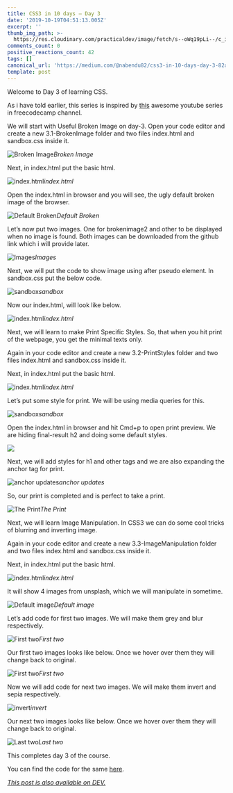 ```yaml
---
title: CSS3 in 10 days — Day 3
date: '2019-10-19T04:51:13.005Z'
excerpt: ''
thumb_img_path: >-
  https://res.cloudinary.com/practicaldev/image/fetch/s--oWq19pLi--/c_imagga_scale,f_auto,fl_progressive,h_420,q_auto,w_1000/https://res.cloudinary.com/practicaldev/image/fetch/s--HoQks5Gc--/c_imagga_scale%2Cf_auto%2Cfl_progressive%2Ch_420%2Cq_auto%2Cw_1000/https://thepracticaldev.s3.amazonaws.com/i/1vl28be2wkwbym7m3tty.jpeg
comments_count: 0
positive_reactions_count: 42
tags: []
canonical_url: 'https://medium.com/@nabendu82/css3-in-10-days-day-3-82ab9469cfd7'
template: post
---
```

Welcome to Day 3 of learning CSS. 

As i have told earlier, this series is inspired by [this](https://www.youtube.com/watch?v=pmKyG3NBY_k&list=PLWKjhJtqVAbl1AfjiGyYxwpdAPi5v-1OU) awesome youtube series in freecodecamp channel.

We will start with Useful Broken Image on day-3. Open your code editor and create a new 3.1-BrokenImage folder and two files index.html and sandbox.css inside it.

![Broken Image](https://cdn-images-1.medium.com/max/2880/1*W2Es6yDjx73vtCLSf5VCMQ.png)*Broken Image*

Next, in index.html put the basic html.

![index.html](https://cdn-images-1.medium.com/max/2880/1*Zm_A1O6JZfTP5HiHh9YcCA.png)*index.html*

Open the index.html in browser and you will see, the ugly default broken image of the browser.

![Default Broken](https://cdn-images-1.medium.com/max/2880/1*NxQ1MkGrRA2rfboM4jKLzg.png)*Default Broken*

Let’s now put two images. One for brokenimage2 and other to be displayed when no image is found. Both images can be downloaded from the github link which i will provide later.

![Images](https://cdn-images-1.medium.com/max/2880/1*U6qt5NG5LX9C7XCMQJ9rXw.png)*Images*

Next, we will put the code to show image using after pseudo element. In sandbox.css put the below code.

![sandbox](https://cdn-images-1.medium.com/max/2880/1*V4Tp5xVlp0SicyUTDpTp5g.png)*sandbox*

Now our index.html, will look like below.

![index.html](https://cdn-images-1.medium.com/max/2880/1*EJWiBev2hv_dMcP4sZmsqw.png)*index.html*

Next, we will learn to make Print Specific Styles. So, that when you hit print of the webpage, you get the minimal texts only.

Again in your code editor and create a new 3.2-PrintStyles folder and two files index.html and sandbox.css inside it.

Next, in index.html put the basic html.

![index.html](https://cdn-images-1.medium.com/max/2880/1*5ymOg1q1Hp3RWOu5JmcgAg.png)*index.html*

Let’s put some style for print. We will be using media queries for this.

![sandbox](https://cdn-images-1.medium.com/max/2880/1*T5pdmogVhpLdGAzwSZg1lw.png)*sandbox*

Open the index.html in browser and hit Cmd+p to open print preview. We are hiding final-result h2 and doing some default styles.

![](https://cdn-images-1.medium.com/max/2880/1*m8jZgYxOHuCPoMYvMPDkrA.png)

Next, we will add styles for h1 and other tags and we are also expanding the anchor tag for print.

![anchor updates](https://cdn-images-1.medium.com/max/2880/1*V4yYLDIsG3LshE5pzTR2Rg.png)*anchor updates*

So, our print is completed and is perfect to take a print.

![The Print](https://cdn-images-1.medium.com/max/2880/1*NnTtOL4NIMYFfMhPy6x4Ag.png)*The Print*

Next, we will learn Image Manipulation. In CSS3 we can do some cool tricks of blurring and inverting image.

Again in your code editor and create a new 3.3-ImageManipulation folder and two files index.html and sandbox.css inside it.

Next, in index.html put the basic html.

![index.html](https://cdn-images-1.medium.com/max/2880/1*w7AAd5pzrIHPkeKZPay0nA.png)*index.html*

It will show 4 images from unsplash, which we will manipulate in sometime.

![Default image](https://cdn-images-1.medium.com/max/2880/1*fUpi7ymblmR4-AgZQ5dLEg.png)*Default image*

Let’s add code for first two images. We will make them grey and blur respectively.

![First two](https://cdn-images-1.medium.com/max/2872/1*BxBHKqfTd08JzkNPgthHUA.png)*First two*

Our first two images looks like below. Once we hover over them they will change back to original.

![First two](https://cdn-images-1.medium.com/max/2880/1*7BVAhM802J7r3siotCNudg.png)*First two*

Now we will add code for next two images. We will make them invert and sepia respectively.

![invert](https://cdn-images-1.medium.com/max/2880/1*Y-Ep_wQ3OJiGj4p1Cns2ZQ.png)*invert*

Our next two images looks like below. Once we hover over them they will change back to original.

![Last two](https://cdn-images-1.medium.com/max/2880/1*jgo2H_ch4JA-oQ5DjGjuWA.png)*Last two*

This completes day 3 of the course. 

You can find the code for the same [here](https://github.com/nabendu82/CSS10days).


*[This post is also available on DEV.](https://dev.to/nabendu82/css3-in-10-days-day-3-46fo)*


<script>
const parent = document.getElementsByTagName('head')[0];
const script = document.createElement('script');
script.type = 'text/javascript';
script.src = 'https://cdnjs.cloudflare.com/ajax/libs/iframe-resizer/4.1.1/iframeResizer.min.js';
script.charset = 'utf-8';
script.onload = function() {
    window.iFrameResize({}, '.liquidTag');
};
parent.appendChild(script);
</script>    
